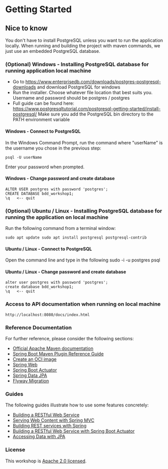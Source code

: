 # Getting Started

## Nice to know
You don't have to install PostgreSQL unless you want to run the application locally. 
When running and building the project with maven commands, we just use an embedded PostgreSQL database.

### (Optional) Windows - Installing PostgreSQL database for running application local machine
- Go to https://www.enterprisedb.com/downloads/postgres-postgresql-downloads and download PostgreSQL for windows
- Run the installer. Choose whatever file location that best suits you. Username and password should be postgres / postgres
- Full guide can be found here: https://www.postgresqltutorial.com/postgresql-getting-started/install-postgresql/
Make sure you add the PostgreSQL bin directory to the PATH environment variable

#### Windows - Connect to PostgreSQL
In the Windows Command Prompt, run the command where "userName" is the username you chose in the previous step:
    
    psql -U userName

Enter your password when prompted.

#### Windows - Change password and create database

    ALTER USER postgres with password 'postgres';
    CREATE DATABASE bdd_workshop1;
    \q   <-- quit

### (Optional) Ubuntu / Linux - Installing PostgreSQL database for running the application on local machine
Run the following command from a terminal window:
    
    sudo apt update sudo apt install postgresql postgresql-contrib
 
#### Ubuntu / Linux - Connect to PostgreSQL
Open the command line and type in the following
    sudo -i -u postgres
    psql

#### Ubuntu / Linux - Change password and create database

    alter user postgres with password 'postgres';
    create database bdd_workshop1;
    \q   <-- quit

### Access to API documentation when running on local machine
    http://localhost:8080/docs/index.html

### Reference Documentation
For further reference, please consider the following sections:

* [Official Apache Maven documentation](https://maven.apache.org/guides/index.html)
* [Spring Boot Maven Plugin Reference Guide](https://docs.spring.io/spring-boot/docs/3.2.1/maven-plugin/reference/html/)
* [Create an OCI image](https://docs.spring.io/spring-boot/docs/3.2.1/maven-plugin/reference/html/#build-image)
* [Spring Web](https://docs.spring.io/spring-boot/docs/3.2.1/reference/htmlsingle/index.html#web)
* [Spring Boot Actuator](https://docs.spring.io/spring-boot/docs/3.2.1/reference/htmlsingle/index.html#actuator)
* [Spring Data JPA](https://docs.spring.io/spring-boot/docs/3.2.1/reference/htmlsingle/index.html#data.sql.jpa-and-spring-data)
* [Flyway Migration](https://docs.spring.io/spring-boot/docs/3.2.1/reference/htmlsingle/index.html#howto.data-initialization.migration-tool.flyway)

### Guides
The following guides illustrate how to use some features concretely:

* [Building a RESTful Web Service](https://spring.io/guides/gs/rest-service/)
* [Serving Web Content with Spring MVC](https://spring.io/guides/gs/serving-web-content/)
* [Building REST services with Spring](https://spring.io/guides/tutorials/rest/)
* [Building a RESTful Web Service with Spring Boot Actuator](https://spring.io/guides/gs/actuator-service/)
* [Accessing Data with JPA](https://spring.io/guides/gs/accessing-data-jpa/)

### License

This workshop is [Apache 2.0 licensed](./LICENSE).
